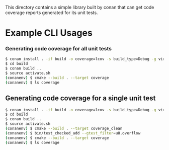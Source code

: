 This directory contains a simple library built by conan that can
get code coverage reports generated for its unit tests.

# Example CLI Usages

### Generating code coverage for all unit tests
```sh
$ conan install . -if build -o coverage=lcov -s build_type=Debug -g virtualenv
$ cd build
$ conan build ..
$ source activate.sh
(conanenv) $ cmake --build . --target coverage
(conanenv) $ ls coverage
```

## Generating code coverage for a single unit test
```sh
$ conan install . -if build -o coverage=lcov -s build_type=Debug -g virtualenv
$ cd build
$ conan build ..
$ source activate.sh
(conanenv) $ cmake --build . --target coverage_clean
(conanenv) $ bin/test_checked_add --gtest_filter=u8.overflow
(conanenv) $ cmake --build . --target coverage
(conanenv) $ ls coverage
```
